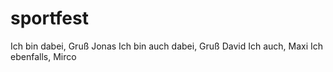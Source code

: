 # sportfest

Ich bin dabei, Gruß Jonas
Ich bin auch dabei, Gruß David
Ich auch, Maxi
Ich ebenfalls, Mirco